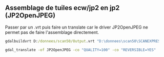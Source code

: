 ## Assemblage de tuiles ecw/jp2 en jp2 (JP2OpenJPEG)
Passer par un .vrt puis faire un translate car le driver JP2OpenJPEG ne permet pas de faire l'assemblage directement.
```bat
gdalbuildvrt D:/donnees/scan50/Output.vrt "D:\donnees\scan50\SCANEXPRESS50_1-0_JP2-E100_LAMB93_D031_2017-06-01\SCANEXPRESS50\1_DONNEES_LIVRAISON_2017-07-00119\SCEXP50_STD_JP2-E100_LAMB93_D31\*.jp2"

gdal_translate -of JP2OpenJPEG -co "QUALITY=100" -co "REVERSIBLE=YES"  D:/donnees/scan50/Output.vrt D:/donnees/scan50/Output.jp2
```
